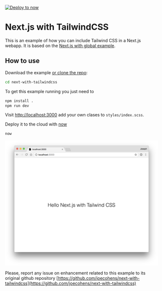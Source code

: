 [![Deploy to now](https://deploy.now.sh/static/button.svg)](https://deploy.now.sh/?repo=https://github.com/joecohens/next-with-tailwindcss)
# Next.js with TailwindCSS

This is an example of how you can include Tailwind CSS in a Next.js webapp.
It is based on the [Next.js with global example](https://github.com/zeit/next.js/tree/canary/examples/with-global-stylesheet).

## How to use

Download the example [or clone the repo](https://github.com/joecohens/next-with-tailwindcss):

```bash
cd next-with-tailwindcss
```

To get this example running you just need to

    npm install .
    npm run dev

Visit [http://localhost:3000](http://localhost:3000) add your own clases to `styles/index.scss`.

Deploy it to the cloud with [now](https://zeit.co/now)

```bash
now
```

![example](screenshot.png)

Please, report any issue on enhancement related to this example to its original
github repository [https://github.com/joecohens/next-with-tailwindcss](https://github.com/joecohens/next-with-tailwindcss)
